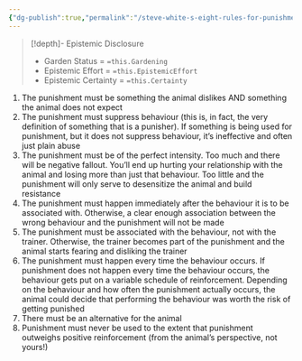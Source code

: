 ```yaml
---
{"dg-publish":true,"permalink":"/steve-white-s-eight-rules-for-punishment/","tags":["Notes/Atomic"],"created":"2024-06-28T19:23:46.561-03:00","updated":"2024-06-28T20:17:40.924-03:00"}
---
```


>[!depth]- Epistemic Disclosure
>- Garden Status =  `=this.Gardening`
>- Epistemic Effort =  `=this.EpistemicEffort`
>- Epistemic Certainty =  `=this.Certainty`

1. The punishment must be something the animal dislikes AND something the animal does not expect
2. The punishment must suppress behaviour (this is, in fact, the very definition of something that is a punisher). If something is being used for punishment, but it does not suppress behaviour, it’s ineffective and often just plain abuse
3. The punishment must be of the perfect intensity. Too much and there will be negative fallout. You’ll end up hurting your relationship with the animal and losing more than just that behaviour. Too little and the punishment will only serve to desensitize the animal and build resistance
4. The punishment must happen immediately after the behaviour it is to be associated with. Otherwise, a clear enough association between the wrong behaviour and the punishment will not be made
5. The punishment must be associated with the behaviour, not with the trainer. Otherwise, the trainer becomes part of the punishment and the animal starts fearing and disliking the trainer
6. The punishment must happen every time the behaviour occurs. If punishment does not happen every time the behaviour occurs, the behaviour gets put on a variable schedule of reinforcement. Depending on the behaviour and how often the punishment actually occurs, the animal could decide that performing the behaviour was worth the risk of getting punished
7. There must be an alternative for the animal
8. Punishment must never be used to the extent that punishment outweighs positive reinforcement (from the animal’s perspective, not yours!)